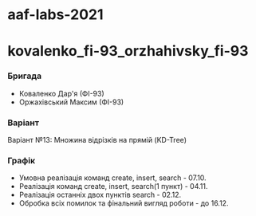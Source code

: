 # aaf-labs-2021
# kovalenko_fi-93_orzhahivsky_fi-93
  ### Бригада
* Коваленко Дар'я (ФІ-93)
* Оржахівський Максим (ФІ-93)

### Варіант
Варіант №13: Множина відрізків на прямій (KD-Tree)

### Графік
* Умовна реалізація команд create, insert, search - 07.10.
* Реалізація команд create, insert, search(1 пункт) - 04.11.
* Реалізація останніх двох пунктів search - 02.12.
* Обробка всіх помилок та фінальний вигляд роботи - до 16.12.